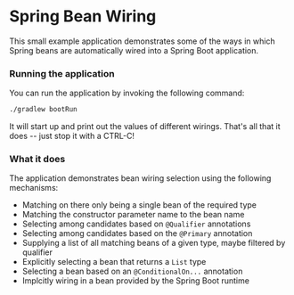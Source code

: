 # Spring Bean Wiring

This small example application demonstrates some of the ways in which
Spring beans are automatically wired into a Spring Boot application.

### Running the application

You can run the application by invoking the following command:

```bash
./gradlew bootRun
```

It will start up and print out the values of different wirings.
That's all that it does -- just stop it with a CTRL-C!

### What it does

The application demonstrates bean wiring selection using the following
mechanisms:

* Matching on there only being a single bean of the required type
* Matching the constructor parameter name to the bean name
* Selecting among candidates based on `@Qualifier` annotations
* Selecting among candidates based on the `@Primary` annotation
* Supplying a list of all matching beans of a given type, maybe
  filtered by qualifier
* Explicitly selecting a bean that returns a `List` type
* Selecting a bean based on an `@ConditionalOn...` annotation
* Implcitly wiring in a bean provided by the Spring Boot runtime

